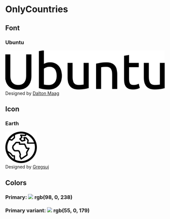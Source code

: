 # OnlyCountries

## Font

### Ubuntu

![](app/images/font.svg) </br>
Designed by [Dalton Maag](https://fonts.google.com/?query=Dalton+Maag)

## Icon

### Earth

![](app/images/earth-black-white.svg) </br>
Designed by [Gregsuj](https://thenounproject.com/GregSuj/)

## Colors

### Primary: ![](https://singlecolorimage.com/get/6200ee/15x15) rgb(98, 0, 238)

### Primary variant: ![](https://singlecolorimage.com/get/3700b3/15x15) rgb(55, 0, 179)
